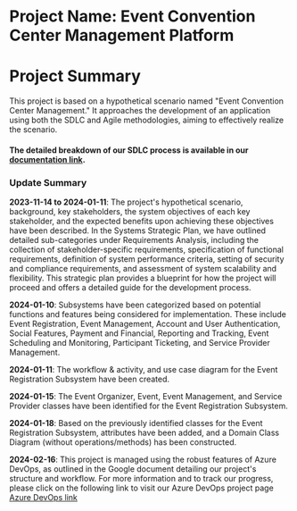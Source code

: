 # Project Name: Event Convention Center Management Platform

# Project Summary
This project is based on a hypothetical scenario named "Event Convention Center Management." It approaches the development of an application using both the SDLC and Agile methodologies, aiming to effectively realize the scenario.

#### The detailed breakdown of our SDLC process is available in our [documentation link](https://docs.google.com/document/d/170kKnkJc6-BWUKCEmeUrgFjTqlZYTcUQKoHxivKamZ0/edit?usp=sharing).

### Update Summary
**2023-11-14 to 2024-01-11**: The project's hypothetical scenario, background, key stakeholders, the system objectives of each key stakeholder, and the expected benefits upon achieving these objectives have been described. In the Systems Strategic Plan, we have outlined detailed sub-categories under Requirements Analysis, including the collection of stakeholder-specific requirements, specification of functional requirements, definition of system performance criteria, setting of security and compliance requirements, and assessment of system scalability and flexibility. This strategic plan provides a blueprint for how the project will proceed and offers a detailed guide for the development process.

**2024-01-10**: Subsystems have been categorized based on potential functions and features being considered for implementation. These include Event Registration, Event Management, Account and User Authentication, Social Features, Payment and Financial, Reporting and Tracking, Event Scheduling and Monitoring, Participant Ticketing, and Service Provider Management.

**2024-01-11**: The workflow & activity, and use case diagram for the Event Registration Subsystem have been created.

**2024-01-15**: The Event Organizer, Event, Event Management, and Service Provider classes have been identified for the Event Registration Subsystem.

**2024-01-18**: Based on the previously identified classes for the Event Registration Subsystem, attributes have been added, and a Domain Class Diagram (without operations/methods) has been constructed.

**2024-02-16**: This project is managed using the robust features of Azure DevOps, as outlined in the Google document detailing our project's structure and workflow. For more information and to track our progress, please click on the following link to visit our Azure DevOps project page [Azure DevOps link](https://dev.azure.com/JKSolution/ECC%20Project)
